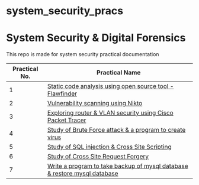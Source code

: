 # system_security_pracs

# System Security & Digital Forensics

This repo is made for system security practical documentation

| Practical No. | Practical Name |
| ------------- | ------------- |
| 1 | [Static code analysis using open source tool - Flawfinder](https://github.com/Vedant478/system_security_pracs/tree/main/Practical%201)  |
| 2  | [Vulnerability scanning using Nikto](https://github.com/Vedant478/system_security_pracs/tree/main/Practical%202) |
| 3 | [Exploring router & VLAN security using Cisco Packet Tracer](https://github.com/Vedant478/system_security_pracs/tree/main/Practical%203) |
| 4  | [Study of Brute Force attack & a program to create virus](https://github.com/Vedant478/system_security_pracs/tree/main/Practical%204)  |
| 5  | [Study of SQL injection & Cross Site Scripting](https://github.com/Vedant478/system_security_pracs/tree/main/Practical%205)
| 6  | [Study of Cross Site Request Forgery](https://github.com/Vedant478/system_security_pracs/tree/main/Practical%206)  |
| 7  | [Write a program to take backup of mysql database & restore mysql database](https://github.com/Vedant478/system_security_pracs/tree/main/Practical%207)
